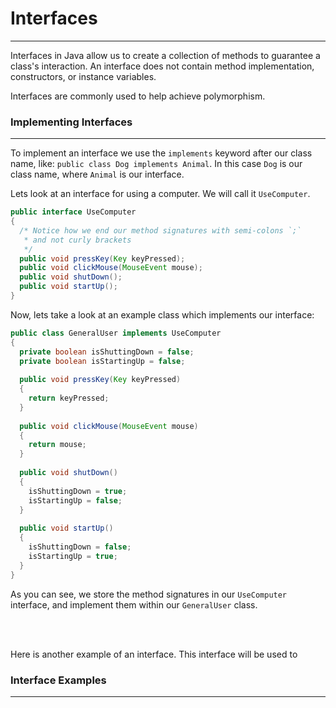 # Interfaces
<hr>
Interfaces in Java allow us to create a collection of methods to guarantee a class's interaction. An interface does not contain method implementation, constructors, or instance variables.

Interfaces are commonly used to help achieve polymorphism.

### Implementing Interfaces
<hr>

To implement an interface we use the `implements` keyword after our class name, like: `public class Dog implements Animal`. In this case `Dog` is our class name, where `Animal` is our interface.

Lets look at an interface for using a computer. We will call it `UseComputer`.

```Java
public interface UseComputer
{
  /* Notice how we end our method signatures with semi-colons `;`
   * and not curly brackets
   */ 
  public void pressKey(Key keyPressed);
  public void clickMouse(MouseEvent mouse);
  public void shutDown();
  public void startUp();
}
```

Now, lets take a look at an example class which implements our interface:

```Java
public class GeneralUser implements UseComputer 
{
  private boolean isShuttingDown = false;
  private boolean isStartingUp = false;
  
  public void pressKey(Key keyPressed)
  {
    return keyPressed;
  }
  
  public void clickMouse(MouseEvent mouse)
  {
    return mouse;
  }
  
  public void shutDown()
  {
    isShuttingDown = true;
    isStartingUp = false;
  }
  
  public void startUp()
  {
    isShuttingDown = false;
    isStartingUp = true;
  }
}
```

As you can see, we store the method signatures in our `UseComputer` interface, and implement them within our `GeneralUser` class.

<br>
<br>

Here is another example of an interface. This interface will be used to

### Interface Examples
<hr>
